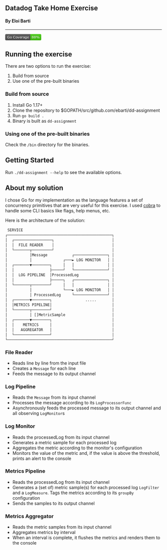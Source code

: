 ## Datadog Take Home Exercise
#### By Eloi Barti

---
![](coverage_badge.png)

## Running the exercise
There are two options to run the exercise:
1. Build from source
2. Use one of the pre-built binaries

### Build from source
1. Install Go 1.17+
2. Clone the repository to $GOPATH/src/github.com/ebarti/dd-assignment
3. Run `go build .`
4. Binary is built as `dd-assignment`

### Using one of the pre-built binaries
Check the `/bin` directory for the binaries.


## Getting Started
Run `./dd-assignment --help` to see the available options.

## About my solution
I chose Go for my implementation as the language features a set of concurrency primitives that are very useful for this exercise.
I used [cobra](https://github.com/spf13/cobra) to handle some CLI basics like flags, help menus, etc.

Here is the architecture of the solution:

```
 SERVICE
┌───────────────────────────────────────────────┐
│  ┌─────────────────┐                          │
│  │  FILE READER    │                          │
│  └───────┬─────────┘                          │
│          │Message           ┌───────────────┐ │
│          │              ┌───► LOG MONITOR   │ │
│  ┌───────▼────────┐     │   │               │ │
│  │                ├─────┘   └───────────────┘ │
│  │  LOG PIPELINE  │ProcessedLog               │
│  │                ├─────┐   ┌───────────────┐ │
│  └───────┬────────┘     │   │               │ │
│          │              └───► LOG MONITOR   │ │
│          │ ProcessedLog     └───────────────┘ │
│  ┌───────▼────────┐               .....       │
│  │METRICS PIPELINE│                           │
│  └───────┬────────┘                           │
│          │ []MetricSample                     │
│  ┌───────▼────────┐                           │
│  │    METRICS     │                           │
│  │   AGGREGATOR   │                           │
│  └────────────────┘                           │
└───────────────────────────────────────────────┘
```

### File Reader
- Reads line by line from the input file
- Creates a `Message` for each line
- Feeds the message to its output channel

### Log Pipeline
- Reads the `Message` from its input channel
- Processes the message according to its `LogProcessorFunc`
- Asynchronously feeds the processed message to its output channel and all observing `LogMonitor`s

### Log Monitor
- Reads the processedLog from its input channel
- Generates a metric sample for each processed log
- Aggregates the metric according to the monitor's configuration
- Monitors the value of the metric and, if the value is above the threshold, prints an alert to the console

### Metrics Pipeline
- Reads the processedLog from its input channel
- Generates a (set of) metric sample(s) for each processed log  `LogFilter` and a `LogMeasure`. Tags the metrics according to its `groupBy` configuration
- Sends the samples to its output channel 

### Metrics Aggregator
- Reads the metric samples from its input channel
- Aggregates metrics by interval
- When an interval is complete, it flushes the metrics and renders them to the console
